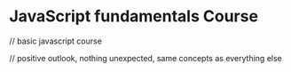 # JavaScript fundamentals Course
// basic javascript course

// positive outlook, nothing unexpected, same concepts as everything else

